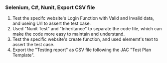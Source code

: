 ### Selenium, C#, Nunit, Export CSV file
1. Test the specifc website's Login Function with Valid and Invalid data, and useing Url to assert the test case.
2. Used "Nunit Test" and "Inheritance" to separate the code file, which can make the code more easy to maintain and understand.
3. Test the specific website's create function, and used elememt's text to assert the test case.
4. Export the "Testing report" as CSV file following the JAC "Test Plan Template".
